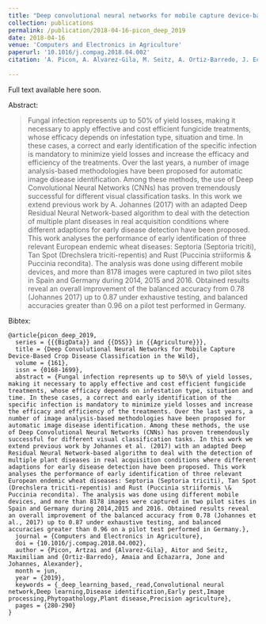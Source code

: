 ```yaml
---
title: "Deep convolutional neural networks for mobile capture device-based crop disease classification in the wild"
collection: publications
permalink: /publication/2018-04-16-picon_deep_2019
date: 2018-04-16
venue: 'Computers and Electronics in Agriculture'
paperurl: '10.1016/j.compag.2018.04.002'
citation: 'A. Picon, A. Alvarez-Gila, M. Seitz, A. Ortiz-Barredo, J. Echazarra, and A. Johannes, “Deep convolutional neural networks for mobile capture device-based crop disease classification in the wild,” Computers and Electronics in Agriculture, vol. 161, pp. 280–290, Jun. 2019.'
           
---
```


Full text available here soon.

Abstract: 

> Fungal infection represents up to 50% of yield losses, making it necessary to apply effective and cost efficient fungicide treatments, whose efficacy depends on infestation type, situation and time. In these cases, a correct and early identification of the specific infection is mandatory to minimize yield losses and increase the efficacy and efficiency of the treatments. Over the last years, a number of image analysis-based methodologies have been proposed for automatic image disease identification. Among these methods, the use of Deep Convolutional Neural Networks (CNNs) has proven tremendously successful for different visual classification tasks. In this work we extend previous work by A. Johannes (2017) with an adapted Deep Residual Neural Network-based algorithm to deal with the detection of multiple plant diseases in real acquisition conditions where different adaptions for early disease detection have been proposed. This work analyses the performance of early identification of three relevant European endemic wheat diseases: Septoria (Septoria triciti), Tan Spot (Drechslera triciti-repentis) and Rust (Puccinia striiformis & Puccinia recondita). The analysis was done using different mobile devices, and more than 8178 images were captured in two pilot sites in Spain and Germany during 2014, 2015 and 2016. Obtained results reveal an overall improvement of the balanced accuracy from 0.78 (Johannes 2017) up to 0.87 under exhaustive testing, and balanced accuracies greater than 0.96 on a pilot test performed in Germany. 

Bibtex:

```
@article{picon_deep_2019,
  series = {{{BigData}} and {{DSS}} in {{Agriculture}}},
  title = {Deep Convolutional Neural Networks for Mobile Capture Device-Based Crop Disease Classification in the Wild},
  volume = {161},
  issn = {0168-1699},
  abstract = {Fungal infection represents up to 50\% of yield losses, making it necessary to apply effective and cost efficient fungicide treatments, whose efficacy depends on infestation type, situation and time. In these cases, a correct and early identification of the specific infection is mandatory to minimize yield losses and increase the efficacy and efficiency of the treatments. Over the last years, a number of image analysis-based methodologies have been proposed for automatic image disease identification. Among these methods, the use of Deep Convolutional Neural Networks (CNNs) has proven tremendously successful for different visual classification tasks. In this work we extend previous work by Johannes et al. (2017) with an adapted Deep Residual Neural Network-based algorithm to deal with the detection of multiple plant diseases in real acquisition conditions where different adaptions for early disease detection have been proposed. This work analyses the performance of early identification of three relevant European endemic wheat diseases: Septoria (Septoria triciti), Tan Spot (Drechslera triciti-repentis) and Rust (Puccinia striiformis \& Puccinia recondita). The analysis was done using different mobile devices, and more than 8178 images were captured in two pilot sites in Spain and Germany during 2014,2015 and 2016. Obtained results reveal an overall improvement of the balanced accuracy from 0.78 (Johannes et al., 2017) up to 0.87 under exhaustive testing, and balanced accuracies greater than 0.96 on a pilot test performed in Germany.},
  journal = {Computers and Electronics in Agriculture},
  doi = {10.1016/j.compag.2018.04.002},
  author = {Picon, Artzai and {Alvarez-Gila}, Aitor and Seitz, Maximiliam and {Ortiz-Barredo}, Amaia and Echazarra, Jone and Johannes, Alexander},
  month = jun,
  year = {2019},
  keywords = {_deep_learning_based,_read,Convolutional neural network,Deep learning,Disease identification,Early pest,Image processing,Phytopathology,Plant disease,Precision agriculture},
  pages = {280-290}
}
```